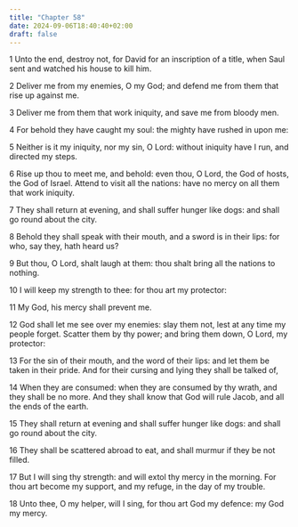 ```yaml
---
title: "Chapter 58"
date: 2024-09-06T18:40:40+02:00
draft: false
---
```




1 Unto the end, destroy not, for David for an inscription of a title, when Saul sent and watched his house to kill him.

2 Deliver me from my enemies, O my God; and defend me from them that rise up against me.

3 Deliver me from them that work iniquity, and save me from bloody men.

4 For behold they have caught my soul: the mighty have rushed in upon me:

5 Neither is it my iniquity, nor my sin, O Lord: without iniquity have I run, and directed my steps.

6 Rise up thou to meet me, and behold: even thou, O Lord, the God of hosts, the God of Israel. Attend to visit all the nations: have no mercy on all them that work iniquity.

7 They shall return at evening, and shall suffer hunger like dogs: and shall go round about the city.

8 Behold they shall speak with their mouth, and a sword is in their lips: for who, say they, hath heard us?

9 But thou, O Lord, shalt laugh at them: thou shalt bring all the nations to nothing.

10 I will keep my strength to thee: for thou art my protector:

11 My God, his mercy shall prevent me.

12 God shall let me see over my enemies: slay them not, lest at any time my people forget. Scatter them by thy power; and bring them down, O Lord, my protector:

13 For the sin of their mouth, and the word of their lips: and let them be taken in their pride. And for their cursing and lying they shall be talked of,

14 When they are consumed: when they are consumed by thy wrath, and they shall be no more. And they shall know that God will rule Jacob, and all the ends of the earth.

15 They shall return at evening and shall suffer hunger like dogs: and shall go round about the city.

16 They shall be scattered abroad to eat, and shall murmur if they be not filled.

17 But I will sing thy strength: and will extol thy mercy in the morning. For thou art become my support, and my refuge, in the day of my trouble.

18 Unto thee, O my helper, will I sing, for thou art God my defence: my God my mercy.

